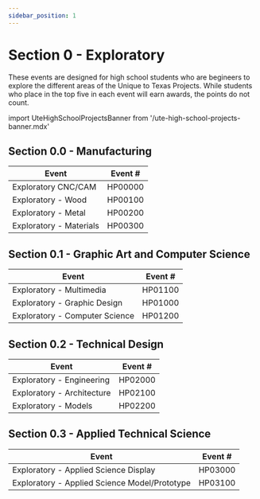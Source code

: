 ```yaml
---
sidebar_position: 1
---
```


# Section 0 - Exploratory

These events are designed for high school students who are begineers to explore the different areas of the Unique to Texas Projects. While students who place in the top five in each event will earn awards, the points do not count.

import UteHighSchoolProjectsBanner from '/ute-high-school-projects-banner.mdx'

<UteHighSchoolProjectsBanner />

## Section 0.0 - Manufacturing

| Event                   | Event # |
| ----------------------- | ------- |
| Exploratory CNC/CAM     | HP00000 |
| Exploratory - Wood      | HP00100 |
| Exploratory - Metal     | HP00200 |
| Exploratory - Materials | HP00300 |

## Section 0.1 - Graphic Art and Computer Science

| Event                          | Event # |
| ------------------------------ | ------- |
| Exploratory - Multimedia       | HP01100 |
| Exploratory - Graphic Design   | HP01000 |
| Exploratory - Computer Science | HP01200 |

## Section 0.2 - Technical Design

| Event                      | Event # |
| -------------------------- | ------- |
| Exploratory - Engineering  | HP02000 |
| Exploratory - Architecture | HP02100 |
| Exploratory - Models       | HP02200 |

## Section 0.3 - Applied Technical Science

| Event                                         | Event # |
| --------------------------------------------- | ------- |
| Exploratory - Applied Science Display         | HP03000 |
| Exploratory - Applied Science Model/Prototype | HP03100 |
